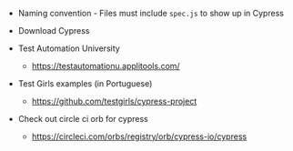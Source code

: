 * Naming convention - Files must include `spec.js` to show up in Cypress

* Download Cypress

* Test Automation University
  * https://testautomationu.applitools.com/
* Test Girls examples (in Portuguese)
  * https://github.com/testgirls/cypress-project


* Check out circle ci orb for cypress
  * https://circleci.com/orbs/registry/orb/cypress-io/cypress
